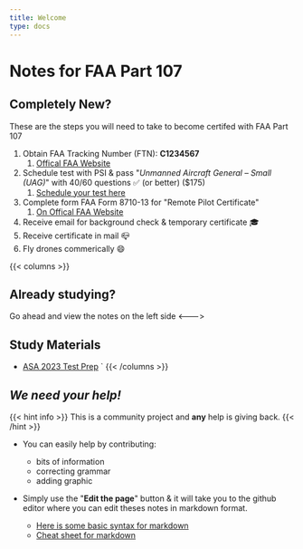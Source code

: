 ```yaml
---
title: Welcome
type: docs
---
```


# Notes for FAA Part 107

## Completely New?

These are the steps you will need to take to become certifed with FAA Part 107

1. Obtain FAA Tracking Number (FTN): **C1234567**
   1. [Offical FAA Website](https://iacra.faa.gov/)
2. Schedule test with PSI & pass "_Unmanned Aircraft General – Small (UAG)_" with 40/60 questions ✅ (or better) ($175)
   1. [Schedule your test here](https://faa.psiexams.com/faa/login)
3. Complete form FAA Form 8710-13 for "Remote Pilot Certificate"
   1. [On Offical FAA Website](https://iacra.faa.gov)
4. Receive email for background check & temporary certificate 🎓
5. Receive certificate in mail 📪
6. Fly drones commerically 😄

{{< columns >}}

## Already studying?

Go ahead and view the notes on the left side
<--->

## Study Materials

- [ASA 2023 Test Prep](https://www.amazon.com/2023-Remote-Pilot-Test-Prep/dp/164425249X)
  `
  {{< /columns >}}

## **_We need your help!_**

{{< hint info >}}
This is a community project and **any** help is giving back.
{{< /hint >}}

- You can easily help by contributing:

  - bits of information
  - correcting grammar
  - adding graphic

- Simply use the "**Edit the page**" button & it will take you to the github editor where you can edit theses notes in markdown format.
  - [Here is some basic syntax for markdown](https://www.markdownguide.org/basic-syntax)
  - [Cheat sheet for markdown](https://www.markdownguide.org/cheat-sheet/)
